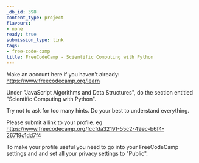 ```yaml
---
_db_id: 398
content_type: project
flavours:
- none
ready: true
submission_type: link
tags:
- free-code-camp
title: FreeCodeCamp - Scientific Computing with Python
---
```


Make an account here if you haven't already: https://www.freecodecamp.org/learn

Under "JavaScript Algorithms and Data Structures", do the section entitled "Scientific Computing with Python".

Try not to ask for too many hints. Do your best to understand everything.

Please submit a link to your profile. eg https://www.freecodecamp.org/fccfda32191-55c2-49ec-b6f4-26719c1dd7f4

To make your profile useful you need to go into your FreeCodeCamp settings and and set all your privacy settings to "Public".